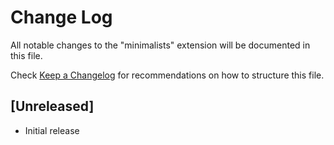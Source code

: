 # Change Log

All notable changes to the "minimalists" extension will be documented in this file.

Check [Keep a Changelog](http://keepachangelog.com/) for recommendations on how to structure this file.

## [Unreleased]

- Initial release
